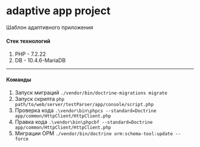 # adaptive app project
Шаблон адаптивного приложения

#### Стек технологий
1. PHP - 7.2.22
2. DB - 10.4.6-MariaDB



***

#### Команды
1. Запуск миграций `./vendor/bin/doctrine-migrations migrate`
2. Запуск скрипта `php path/to/web/server/testParser/app/console/script.php`
3. Проверка кода  `.\vendor\bin\phpcs --standard=Doctrine app/common/HttpClient/HttpClient.php`
4. Правка кода  `.\vendor\bin\phpcbf --standard=Doctrine app/common/HttpClient/HttpClient.php`
5. Миграции ОРМ `./vendor/bin/doctrine orm:schema-tool:update --force`

